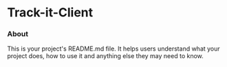 Track-it-Client
===============

### About

This is your project's README.md file. It helps users understand what your
project does, how to use it and anything else they may need to know.